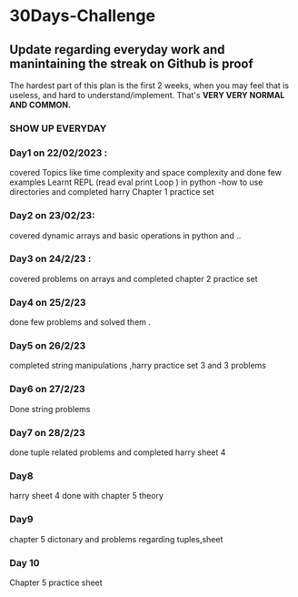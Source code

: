 # 30Days-Challenge
## Update regarding everyday work and manintaining the streak on Github is proof 
The hardest part of this plan is the first 2 weeks, when you may feel that is useless, and hard to understand/implement. That's **VERY VERY NORMAL AND COMMON.**
### SHOW UP EVERYDAY
### Day1 on 22/02/2023 : 
covered Topics like time complexity and space complexity and done few examples 
Learnt REPL (read eval print Loop ) in python 
-how to use directories and completed harry Chapter 1 practice set
### Day2 on 23/02/23:
covered dynamic arrays and basic operations in python and ..
### Day3 on 24/2/23 :
covered problems on arrays and completed chapter 2 practice set
### Day4 on 25/2/23
done few problems and solved them .
### Day5 on 26/2/23 
completed string manipulations ,harry practice set 3 and 3 problems
### Day6 on 27/2/23
Done string problems
### Day7 on 28/2/23
done tuple related problems and completed harry sheet 4
### Day8 
harry sheet 4 done with chapter 5 theory
### Day9 
chapter 5 dictonary and problems regarding tuples,sheet
### Day 10
Chapter 5 practice sheet 
